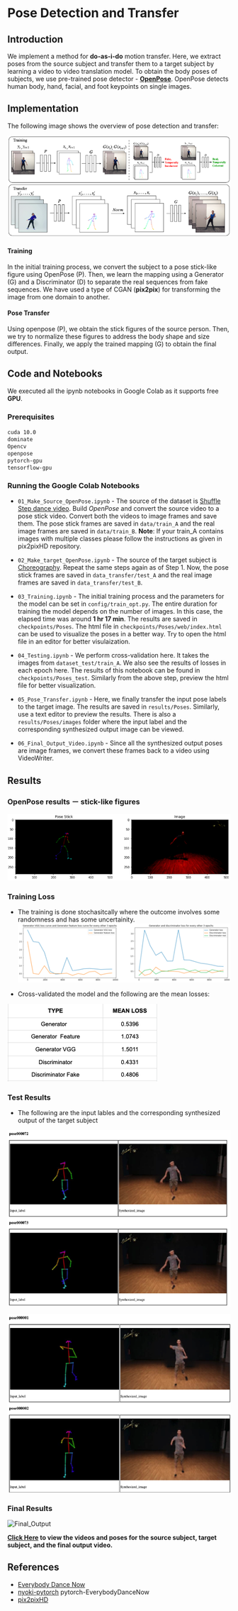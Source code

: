 # Pose Detection and Transfer

## Introduction

We implement a method for **do-as-i-do** motion transfer. Here, we extract poses from the source subject and transfer them to a target subject by learning a video to video translation model. 
To obtain the body poses of subjects, we use pre-trained pose detector - [**OpenPose**](https://github.com/CMU-Perceptual-Computing-Lab/openpose). OpenPose detects human body, hand, facial, and foot keypoints on single images.

## Implementation

The following image shows the overview of pose detection and transfer:

![model_image](references/model.png)

#### Training
In the initial training process, we convert the subject to a pose stick-like figure using OpenPose (P). Then, we learn the mapping using a Generator (G) and a Discriminator (D) to separate the real sequences from fake sequences. We have used a type of CGAN (**pix2pix**) for transforming the image from one domain to another. 

#### Pose Transfer

Using openpose (P), we obtain the stick figures of the source person. Then, we try to normalize these figures to address the body shape and size differences. Finally, we apply the trained mapping (G) to obtain the final output. 
  

## Code and Notebooks

We executed all the ipynb notebooks in Google Colab as it supports free **GPU**.

### Prerequisites
```
cuda 10.0
dominate
Opencv
openpose
pytorch-gpu
tensorflow-gpu
```
### Running the Google Colab Notebooks

* `01_Make_Source_OpenPose.ipynb` - The source of the dataset is [Shuffle Step dance video](https://www.youtube.com/watch?v=1SKa4L8J21o). Build *OpenPose* and convert the source video to a pose stick video. Convert both the videos to image frames and save them. The pose stick frames are saved in `data/train_A` and the real image frames are saved in `data/train_B`. 
**Note**: If your train_A contains images with multiple classes please follow the instructions as given in pix2pixHD repository.

* `02_Make_target_OpenPose.ipynb` - The source of the target subject is [Choreography](https://www.youtube.com/watch?v=etG1e8iPxzU). Repeat the same steps again as of Step 1. Now, the pose stick frames are saved in `data_transfer/test_A` and the real image frames are saved in `data_transfer/test_B`.

* `03_Training.ipynb` - The initial training process and the parameters for the model can be set in `config/train_opt.py`. The entire duration for training the model depends on the number of images. In this case, the elapsed time was around **1 hr 17 min**. The results are saved in `checkpoints/Poses`. The html file in `checkpoints/Poses/web/index.html` can be used to visualize the poses in a better way. Try to open the html file in an editor for better visulaization.

* `04_Testing.ipynb` - We perform cross-validation here. It takes the images from `dataset_test/train_A`. We also see the results of losses in each epoch here.  The results of this notebook can be found in `checkpoints/Poses_test`. Similarly from the above step, preview the html file for better visualization.

* `05_Pose_Transfer.ipynb` - Here, we finally transfer the input pose labels to the target image. The results are saved in `results/Poses`. Similarly, use a text editor to preview the results. There is also a `results/Poses/images` folder where the input label and the corresponding synthesized output image can be viewed. 

* `06_Final_Output_Video.ipynb` - Since all the synthesized output poses are image frames, we convert these frames back to a video using VideoWriter. 

## Results

### OpenPose results － stick-like figures

![openpose](references/Pose_stick.png)

### Training Loss

* The training is done stochasitcally  where the outcome involves some randomness and has some uncertainity. 
![Trainingloss](references/Training_loss.png)

* Cross-validated the model and the following are the mean losses:

![Cross-val-loss](references/mean_loss.png)

### Test Results  

* The following are the input lables and the corresponding synthesized output of the target subject

![Test1](references/test_image1.png)

![Test2](references/test_image2.png)

### Final Results
![Final_Output](results/final_output.gif)  

**[Click Here](https://drive.google.com/open?id=1zMPdNXnCKrvAfdy0fJ-rkMLG-qt5FYiB) to view the videos and poses for the source subject, target subject, and the final output video.**




## References
- [Everybody Dance Now](https://arxiv.org/abs/1808.07371)
- [nyoki-pytorch](https://github.com/nyoki-mtl/pytorch-EverybodyDanceNow) pytorch-EverybodyDanceNow
- [pix2pixHD](https://github.com/NVIDIA/pix2pixHD)
